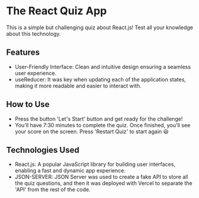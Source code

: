 # The React Quiz App

This is a simple but challenging quiz about React.js! Test all your knowledge about this technology.

## Features

- User-Friendly Interface: Clean and intuitive design ensuring a seamless user experience.
- useReducer: It was key when updating each of the application states, making it more readable and easier to interact with.

## How to Use

- Press the button 'Let's Start' button and get ready for the challenge!
- You'll have 7:30 minutes to complete the quiz. Once finished, you'll see your score on the screen. Press 'Restart Quiz' to start again 😃

## Technologies Used

- React.js: A popular JavaScript library for building user interfaces, enabling a fast and dynamic app experience.
- JSON-SERVER: JSON Server was used to create a fake API to store all the quiz questions, and then it was deployed with Vercel to separate the 'API' from the rest of the code.
